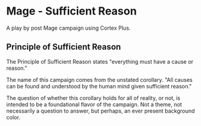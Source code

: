# Mage - Sufficient Reason

  A play by post Mage campaign using Cortex Plus. 

## Principle of Sufficient Reason

  The Principle of Sufficient Reason states "everything must have a cause or reason." 

  The name of this campaign comes from the unstated corollary. "All causes can be found and understood by the human mind given sufficient reason."

  The question of whether this corollary holds for all of reality, or not, is intended to be a foundational flavor of the campaign. Not a theme, not necessarily a question to answer, but perhaps, an ever present background color.